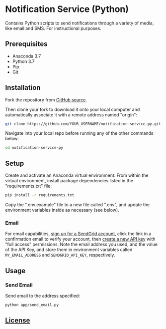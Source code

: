 # Notification Service (Python)

Contains Python scripts to send notifications through a variety of media, like email and SMS. For instructional purposes.

## Prerequisites

  + Anaconda 3.7
  + Python 3.7
  + Pip
  + Git

## Installation

Fork the repository from [GitHub source](https://github.com/prof-rossetti/notification-service-py).

Then clone your fork to download it onto your local computer and automatically associate it with a remote address named "origin":

```sh
git clone https://github.com/YOUR_USERNAME/notification-service-py.git # this is the HTTP address, but you could alternatively use the SSH address
```

Navigate into your local repo before running any of the other commands below:

```sh
cd notification-service-py
```

## Setup

Create and activate an Anaconda virtual environment. From within the virtual environment, install package dependencies listed in the "requirements.txt" file:

```sh
pip install -r requirements.txt
```

Copy the ".env.example" file to a new file called ".env", and update the environment variables inside as necessary (see below).

### Email

For email capabilities, [sign up for a SendGrid account](https://signup.sendgrid.com/), click the link in a confirmation email to verify your account, then [create a new API key](https://app.sendgrid.com/settings/api_keys) with "full access" permissions. Note the email address you used, and the value of the API Key, and store them in environment variables called `MY_EMAIL_ADDRESS` and `SENDGRID_API_KEY`, respectively.

## Usage

### Send Email

Send email to the address specified:

```sh
python app/send_email.py
```

## [License](/LICENSE.md)
